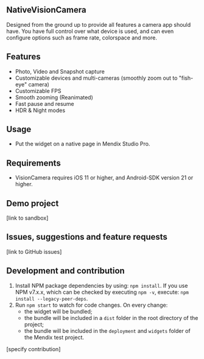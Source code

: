## NativeVisionCamera
Designed from the ground up to provide all features a camera app should have. You have full control over what device is used, and can even configure options such as frame rate, colorspace and more.

## Features
- Photo, Video and Snapshot capture
- Customizable devices and multi-cameras (smoothly zoom out to "fish-eye" camera)
- Customizable FPS
- Smooth zooming (Reanimated)
- Fast pause and resume
- HDR & Night modes

## Usage
- Put the widget on a native page in Mendix Studio Pro.

## Requirements
- VisionCamera requires iOS 11 or higher, and Android-SDK version 21 or higher.

## Demo project
[link to sandbox]

## Issues, suggestions and feature requests
[link to GitHub issues]

## Development and contribution

1. Install NPM package dependencies by using: `npm install`. If you use NPM v7.x.x, which can be checked by executing `npm -v`, execute: `npm install --legacy-peer-deps`.
1. Run `npm start` to watch for code changes. On every change:
    - the widget will be bundled;
    - the bundle will be included in a `dist` folder in the root directory of the project;
    - the bundle will be included in the `deployment` and `widgets` folder of the Mendix test project.

[specify contribution]
